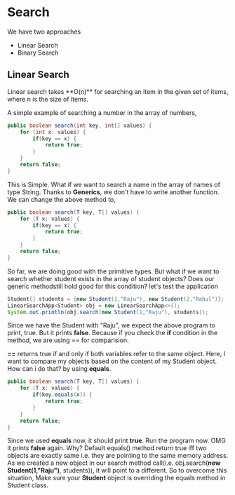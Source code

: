 <h1>Search</h1>
We have two approaches
<ul>
  <li>Linear Search</li>
  <li>Binary Search</li>
</ul>

<h2> Linear Search </h2>
Linear search takes **O(n)** for searching an item in the given set of items, where n is the size of items.

A simple example of searching a number in the array of numbers,

```java
public boolean search(int key, int[] values) {
	for (int x: values) {
		if(key == x) {
			return true;
		}	
	}
	return false;
}
```

This is Simple. What if we want to search a name in the array of names of type String. Thanks to **Generics**, we don't have to write another function. We can change the above method to,
```java
public boolean search(T key, T[] values) {
	for (T x: values) {
		if(key == x) {
			return true;
		}		
	}
	return false;
}
```
So far, we are doing good with the primitive types. But what if we want to search whether student exists in the array of student objects? Does our generic methodstill hold good for this condition? let's test the application
```java
Student[] students = {new Student(1,"Raju"), new Student(2,"Rahul")};
LinearSearchApp<Student> obj = new LinearSearchApp<>();
System.out.println(obj.search(new Student(1,"Raju"), students));
```

Since we have the Student with "Raju", we expect the above program to print, true. But it prints **false**. Because if you check the **if** condition in the method, we are using == for comparision.

**==** returns true if and only if both variables refer to the same object. Here, I want to compare my objects based on the content of my Student object. How can i do that? by using **equals**. 
```java
public boolean search(T key, T[] values) {
	for (T x: values) {
		if(key.equals(x)) {
			return true;
		}	
	}
	return false;
}
```
Since we used **equals** now, it should print **true**. Run the program now. OMG it prints **false** again. Why? Default equals() method return true iff two objects are exactly same i.e. they are pointing to the same memory address. As we created a new object in our search method call(i.e. obj.search(**new Student(1,"Raju")**, students)), it will point to a different. So to overcome this situation, Make sure your **Student** object is overriding the equals method in Student class.
